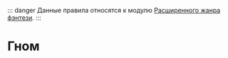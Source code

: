 ::: danger
Данные правила относятся к модулю [Расширенного жанра фэнтези](/advanced-fantasy/).
:::

# Гном